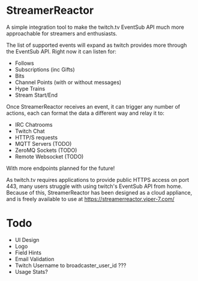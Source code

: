 # StreamerReactor

A simple integration tool to make the twitch.tv EventSub API much more approachable for streamers and enthusiasts.

The list of supported events will expand as twitch provides more through the EventSub API. Right now it can listen for:

* Follows
* Subscriptions (inc Gifts)
* Bits
* Channel Points (with or without messages)
* Hype Trains
* Stream Start/End

Once StreamerReactor receives an event, it can trigger any number of actions, each can format the data a different way and relay it to:

* IRC Chatrooms
* Twitch Chat
* HTTP/S requests
* MQTT Servers (TODO)
* ZeroMQ Sockets (TODO)
* Remote Websocket (TODO)

With more endpoints planned for the future!

As twitch.tv requires applications to provide public HTTPS access on port 443, many users struggle with using twitch's EventSub API from home. Because of this, StreamerReactor has been designed as a cloud appliance, and is freely available to use at https://streamerreactor.viper-7.com/



# Todo

* UI Design
* Logo
* Field Hints
* Email Validation
* Twitch Username to broadcaster_user_id ???
* Usage Stats?

